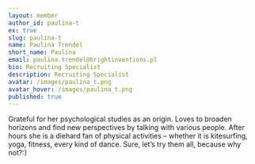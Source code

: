 ```yaml
---
layout: member
author_id: paulina-t
ex: true
slug: paulina-t
name: Paulina Trendel
short_name: Paulina
email: paulina.trendel@brightinventions.pl
bio: Recruiting Specialist
description: Recruiting Specialist
avatar: /images/paulina_t.png
avatar_hover: /images/paulina_t.png
published: true
---
```

Grateful for her psychological studies as an origin. Loves to broaden horizons and find new perspectives by talking with various people. After hours she is a diehard fan of physical activities – whether it is kitesurfing, yoga, fitness, every kind of dance. Sure, let’s try them all, because why not?:)
